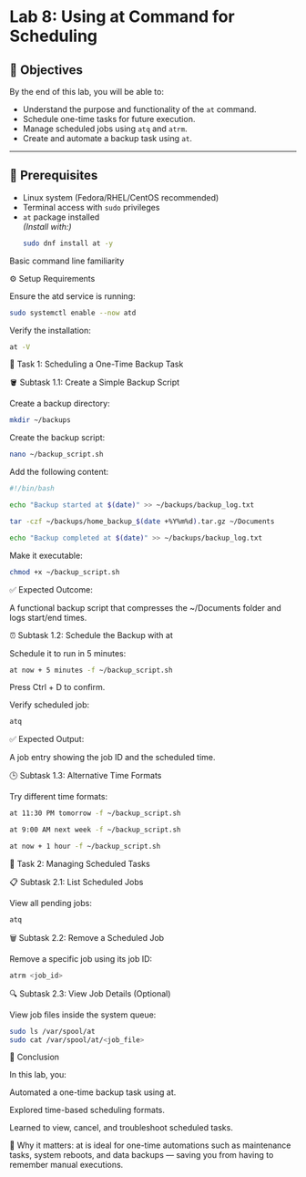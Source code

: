 # Lab 8: Using at Command for Scheduling

## 🎯 Objectives
By the end of this lab, you will be able to:
- Understand the purpose and functionality of the `at` command.
- Schedule one-time tasks for future execution.
- Manage scheduled jobs using `atq` and `atrm`.
- Create and automate a backup task using `at`.

---

## 🧰 Prerequisites
- Linux system (Fedora/RHEL/CentOS recommended)
- Terminal access with `sudo` privileges
- `at` package installed  
  *(Install with:)*  
  ```bash
  sudo dnf install at -y

Basic command line familiarity

⚙️ Setup Requirements

Ensure the atd service is running:
 ```bash
sudo systemctl enable --now atd
  ```
Verify the installation:
 ```bash
at -V
 ```
🧩 Task 1: Scheduling a One-Time Backup Task

🪣 Subtask 1.1: Create a Simple Backup Script

Create a backup directory:
 ```bash
mkdir ~/backups
```
Create the backup script:
 ```bash
nano ~/backup_script.sh
```
Add the following content:
 ```bash
#!/bin/bash

echo "Backup started at $(date)" >> ~/backups/backup_log.txt

tar -czf ~/backups/home_backup_$(date +%Y%m%d).tar.gz ~/Documents

echo "Backup completed at $(date)" >> ~/backups/backup_log.txt
```
Make it executable:
 ```bash
chmod +x ~/backup_script.sh
```
✅ Expected Outcome:

A functional backup script that compresses the ~/Documents folder and logs start/end times.

⏰ Subtask 1.2: Schedule the Backup with at

Schedule it to run in 5 minutes:
 ```bash
at now + 5 minutes -f ~/backup_script.sh
```
Press Ctrl + D to confirm.

Verify scheduled job:
 ```bash
atq
```
✅ Expected Output:

A job entry showing the job ID and the scheduled time.

🕒 Subtask 1.3: Alternative Time Formats

Try different time formats:
 ```bash
at 11:30 PM tomorrow -f ~/backup_script.sh
```
 ```bash
at 9:00 AM next week -f ~/backup_script.sh
```
```bash
at now + 1 hour -f ~/backup_script.sh
```
🧭 Task 2: Managing Scheduled Tasks

📋 Subtask 2.1: List Scheduled Jobs

View all pending jobs:
 ```bash
atq
```
🗑️ Subtask 2.2: Remove a Scheduled Job

Remove a specific job using its job ID:
 ```bash
atrm <job_id>
```
🔍 Subtask 2.3: View Job Details (Optional)

View job files inside the system queue:
 ```bash
sudo ls /var/spool/at
sudo cat /var/spool/at/<job_file>
```
🏁 Conclusion

In this lab, you:

Automated a one-time backup task using at.

Explored time-based scheduling formats.

Learned to view, cancel, and troubleshoot scheduled tasks.

🧠 Why it matters:
at is ideal for one-time automations such as maintenance tasks, system reboots, and data backups — saving you from having to remember manual executions.
